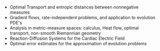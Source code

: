 ---
---
 - Optimal Transport and entropic distances between nonnegative measures
 - Gradient flows, rate-independent problems, and application to evolution PDE's
 - Analysis in metric-measure spaces: calculus, Heat flow, optimal transport, non-smooth Riemannian geometry
 - Reaction-Diffusion Systems for the Cardiac Electric Field
 - Optimal error estimates for the approximation of evolution problems
